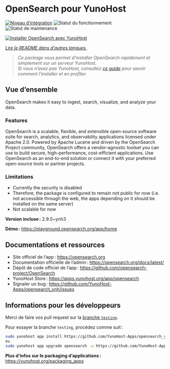 <!--
Nota bene : ce README est automatiquement généré par <https://github.com/YunoHost/apps/tree/master/tools/readme_generator>
Il NE doit PAS être modifié à la main.
-->

# OpenSearch pour YunoHost

[![Niveau d’intégration](https://dash.yunohost.org/integration/opensearch.svg)](https://ci-apps.yunohost.org/ci/apps/opensearch/) ![Statut du fonctionnement](https://ci-apps.yunohost.org/ci/badges/opensearch.status.svg) ![Statut de maintenance](https://ci-apps.yunohost.org/ci/badges/opensearch.maintain.svg)

[![Installer OpenSearch avec YunoHost](https://install-app.yunohost.org/install-with-yunohost.svg)](https://install-app.yunohost.org/?app=opensearch)

*[Lire le README dans d'autres langues.](./ALL_README.md)*

> *Ce package vous permet d’installer OpenSearch rapidement et simplement sur un serveur YunoHost.*  
> *Si vous n’avez pas YunoHost, consultez [ce guide](https://yunohost.org/install) pour savoir comment l’installer et en profiter.*

## Vue d’ensemble

OpenSearch makes it easy to ingest, search, visualize, and analyze your data.

### Features

OpenSearch is a scalable, flexible, and extensible open-source software suite for search, analytics, and observability applications licensed under Apache 2.0. Powered by Apache Lucene and driven by the OpenSearch Project community, OpenSearch offers a vendor-agnostic toolset you can use to build secure, high-performance, cost-efficient applications. Use OpenSearch as an end-to-end solution or connect it with your preferred open-source tools or partner projects.

### Limitations

- Currently the security is disabled
- Therefore, the package is configured to remain not public for now (i.e. not accessible through the web, the apps depending on it should be installed on the same server)
- Not scalable for now


**Version incluse :** 2.9.0~ynh3

**Démo :** <https://playground.opensearch.org/app/home>
## Documentations et ressources

- Site officiel de l’app : <https://opensearch.org>
- Documentation officielle de l’admin : <https://opensearch.org/docs/latest/>
- Dépôt de code officiel de l’app : <https://github.com/opensearch-project/OpenSearch>
- YunoHost Store : <https://apps.yunohost.org/app/opensearch>
- Signaler un bug : <https://github.com/YunoHost-Apps/opensearch_ynh/issues>

## Informations pour les développeurs

Merci de faire vos pull request sur la [branche `testing`](https://github.com/YunoHost-Apps/opensearch_ynh/tree/testing).

Pour essayer la branche `testing`, procédez comme suit :

```bash
sudo yunohost app install https://github.com/YunoHost-Apps/opensearch_ynh/tree/testing --debug
ou
sudo yunohost app upgrade opensearch -u https://github.com/YunoHost-Apps/opensearch_ynh/tree/testing --debug
```

**Plus d’infos sur le packaging d’applications :** <https://yunohost.org/packaging_apps>

